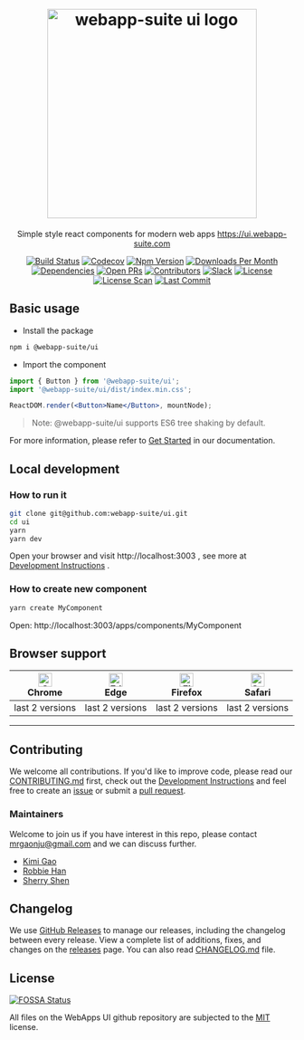 <h1 align="center">
    <br>
    <img width="370" src="https://user-images.githubusercontent.com/12554487/82000941-70c88a00-968c-11ea-9aea-e8cf754e7021.png" alt="webapp-suite ui logo">
    <br>
</h1>

<p align="center">
  Simple style react components for modern web apps
    <a href="https://ui.webapp-suite.com">
      https://ui.webapp-suite.com
    </a>
</p>

<div align="center">

[![Build Status][travis-image]][travis-url]
[![Codecov][codecov-image]][codecov-url]
[![Npm Version][npm-version-image]][npm-version-url]
[![Downloads Per Month][npm-downloads-image]][npm-downloads-url]
[![Dependencies][dependencies-image]][dependencies-url]
[![Open PRs][open-prs-image]][open-prs-url]
[![Contributors][contributors-image]][contributors-url]
[![Slack][slack-image]][slack-url]
[![License][license-image]][license-url]
[![License Scan][license-scan-image]][license-scan-url]
[![Last Commit][last-commit-image]][last-commit-url]

</div>

## Basic usage

- Install the package

```bash
npm i @webapp-suite/ui
```

- Import the component

```jsx
import { Button } from '@webapp-suite/ui';
import '@webapp-suite/ui/dist/index.min.css';

ReactDOM.render(<Button>Name</Button>, mountNode);
```

> Note: @webapp-suite/ui supports ES6 tree shaking by default.

For more information, please refer to [Get Started](https://ui.muwenzi.com/apps/start/usage) in our documentation.

## Local development

### How to run it

```bash
git clone git@github.com:webapp-suite/ui.git
cd ui
yarn
yarn dev
```

Open your browser and visit http://localhost:3003 , see more at [Development Instructions][dev-instructions-url] .

### How to create new component

```bash
yarn create MyComponent
```

Open: http://localhost:3003/apps/components/MyComponent

## Browser support

 | [<img src="https://raw.githubusercontent.com/alrra/browser-logos/master/src/chrome/chrome_48x48.png" alt="Chrome" width="24px" height="24px" />](http://godban.github.io/browsers-support-badges/)</br>Chrome | [<img src="https://raw.githubusercontent.com/alrra/browser-logos/master/src/edge/edge_48x48.png" alt="Edge" width="24px" height="24px" />](http://godban.github.io/browsers-support-badges/)</br>Edge | [<img src="https://raw.githubusercontent.com/alrra/browser-logos/master/src/firefox/firefox_48x48.png" alt="Firefox" width="24px" height="24px" />](http://godban.github.io/browsers-support-badges/)</br>Firefox | [<img src="https://raw.githubusercontent.com/alrra/browser-logos/master/src/safari/safari_48x48.png" alt="Safari" width="24px" height="24px" />](http://godban.github.io/browsers-support-badges/)</br>Safari |
| --- | --- | --- | --- |
| last 2 versions | last 2 versions | last 2 versions | last 2 versions |

---

## Contributing

We welcome all contributions. If you'd like to improve code, please read our [CONTRIBUTING.md][contributing-url] first, check out the [Development Instructions][dev-instructions-url] and feel free to create an [issue][open-issues-url] or submit a [pull request][open-prs-url].

### Maintainers

Welcome to join us if you have interest in this repo, please contact mrgaonju@gmail.com and we can discuss further.

- [Kimi Gao](https://github.com/Kimi-Gao)
- [Robbie Han](https://github.com/USTC-Han)
- [Sherry Shen](https://github.com/Mylittlegirl)

## Changelog

We use [GitHub Releases][github-release-url] to manage our releases, including the changelog between every release. View a complete list of additions, fixes, and changes on the [releases][release-url] page. You can also read [CHANGELOG.md][changelog-url] file.

## License

[![FOSSA Status][fossa-status-image]][fossa-status-url]

All files on the WebApps UI github repository are subjected to the [MIT][license-url] license.

[travis-image]: https://badgen.net/travis/webapp-suite/ui?icon=travis&label=build
[codecov-image]: https://badgen.net/codecov/c/github/webapp-suite/ui/?icon=codecov
[npm-version-image]: https://badgen.net/npm/v/@webapp-suite/ui?icon=npm
[npm-downloads-image]: https://badgen.net/npm/dm/@webapp-suite/ui
[dependencies-image]: https://badgen.net/david/dep/webapp-suite/ui
[open-issues-image]: https://badgen.net/github/open-issues/webapp-suite/ui
[open-prs-image]: https://badgen.net/github/open-prs/webapp-suite/ui
[last-commit-image]: https://badgen.net/github/last-commit/webapp-suite/ui
[contributors-image]: https://badgen.net/github/contributors/webapp-suite/ui
[license-image]: https://badgen.net/npm/license/@webapp-suite/ui
[license-scan-image]: https://app.fossa.io/api/projects/git%2Bgithub.com%2Fwebapp-suite%2Fui.svg?type=shield
[slack-image]: https://badgen.net/badge/icon/slack?icon=slack&label
[fossa-status-image]: https://app.fossa.io/api/projects/git%2Bgithub.com%2Fwebapp-suite%2Fui.svg?type=small

[travis-url]: https://travis-ci.com/webapp-suite/ui
[codecov-url]: https://codecov.io/gh/webapp-suite/ui
[npm-version-url]: https://www.npmjs.com/package/@webapp-suite/ui
[npm-downloads-url]: https://www.npmjs.com/package/@webapp-suite/ui
[dependencies-url]: https://david-dm.org/webapp-suite/ui
[open-issues-url]: https://github.com/webapp-suite/ui/issues
[open-prs-url]: https://github.com/webapp-suite/ui/pulls
[last-commit-url]: https://github.com/webapp-suite/ui/commits/master
[contributors-url]: https://github.com/webapp-suite/ui/graphs/contributors
[license-url]: https://github.com/webapp-suite/ui/blob/master/LICENSE
[license-scan-url]: https://app.fossa.io/projects/git%2Bgithub.com%2Fwebapp-suite%2Fui?ref=badge_shield
[dev-instructions-url]: https://github.com/webapp-suite/ui/wiki/Local-development
[changelog-url]: https://github.com/webapp-suite/ui/blob/master/CHANGELOG.md
[contributing-url]: https://github.com/webapp-suite/ui/blob/master/.github/CONTRIBUTING.md
[slack-url]: https://webapp-suite.slack.com
[fossa-status-url]: https://app.fossa.io/projects/git%2Bgithub.com%2Fwebapp-suite%2Fui?ref=badge_small
[github-release-url]: https://github.com/blog/1547-release-your-software
[release-url]: https://github.com/webapp-suite/ui/releases
